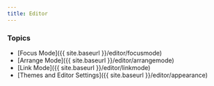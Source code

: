 ```yaml
---
title: Editor
---
```




### Topics

- [Focus Mode]({{ site.baseurl }}/editor/focusmode)
- [Arrange Mode]({{ site.baseurl }}/editor/arrangemode)
- [Link Mode]({{ site.baseurl }}/editor/linkmode)
- [Themes and Editor Settings]({{ site.baseurl }}/editor/appearance)
